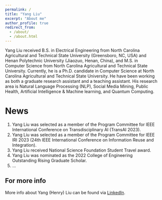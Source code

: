 ```yaml
---
permalink: /
title: "Yang Liu"
excerpt: "About me"
author_profile: true
redirect_from: 
  - /about/
  - /about.html
---
```


Yang Liu received B.S. in Electrical Engineering from North Carolina Agricultural and Technical State University (Greensboro, NC, USA) and Henan Polytechnic University (Jiaozuo, Henan, China), and M.S. in Computer Science from North Carolina Agricultural and Technical State University. Currently, he is a Ph.D. candidate in Computer Science at North Carolina Agricultural and Technical State University. He have been working as both a graduate research assistant and a teaching assistant. His research area is Natural Language Processing (NLP), Social Media Mining, Public Health, Artificial Intelligence & Machine learning, and Quantum Computing. 


News
======
1. Yang Liu was selected as a member of the Program Committee for IEEE International Conference on Transdisciplinary AI (TransAI 2023).
2. Yang Liu was selected as a member of the Program Committee for IEEE IRI 2023 (24th IEEE International Conference on Information Reuse and Integration).
3. Yang Liu received National Science Foundation Student Travel award.
4. Yang Liu was nominated as the 2022 College of Engineering Outstanding Rising Graduate Scholar.
5. ... 


For more info
------
More info about Yang (Henry) Liu can be found via [LinkedIn](https://www.linkedin.com/in/yang-liu-575673185/). 
 

